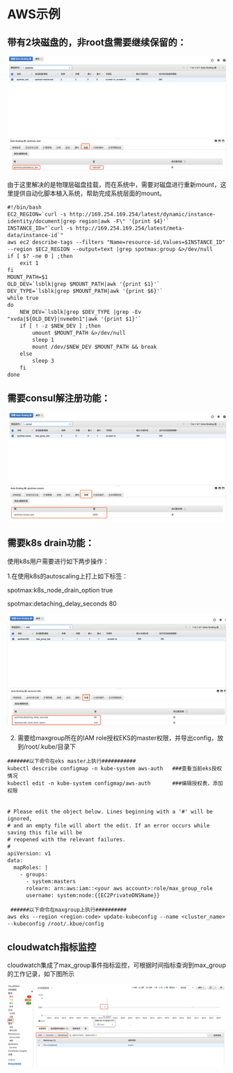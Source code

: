# AWS示例

## 带有2块磁盘的，非root盘需要继续保留的：

![](../../.gitbook/assets/image%20%28103%29.png)

由于这里解决的是物理层磁盘挂载，而在系统中，需要对磁盘进行重新mount，这里提供自动化脚本植入系统，帮助完成系统层面的mount。

```text
#!/bin/bash
EC2_REGION=`curl -s http://169.254.169.254/latest/dynamic/instance-identity/document|grep region|awk -F\" '{print $4}'`
INSTANCE_ID="`curl -s http://169.254.169.254/latest/meta-data/instance-id`"
aws ec2 describe-tags --filters "Name=resource-id,Values=$INSTANCE_ID" --region $EC2_REGION --output=text |grep spotmax:group &>/dev/null
if [ $? -ne 0 ] ;then
	exit 1
fi
MOUNT_PATH=$1
OLD_DEV=`lsblk|grep $MOUNT_PATH|awk '{print $1}'`
DEV_TYPE=`lsblk|grep $MOUNT_PATH|awk '{print $6}'`
while true
do
	NEW_DEV=`lsblk|grep $DEV_TYPE |grep -Ev "xvda|${OLD_DEV}|nvme0n1"|awk '{print $1}'`
	if [ ! -z $NEW_DEV ] ;then 
		umount $MOUNT_PATH &>/dev/null 
		sleep 1
		mount /dev/$NEW_DEV $MOUNT_PATH && break
	else
		sleep 3
	fi
done
```

## 需要consul解注册功能：

![](../../.gitbook/assets/image%20%28102%29.png)

## 需要k8s drain功能：

使用k8s用户需要进行如下两步操作：



1.在使用k8s的autoscaling上打上如下标签：

spotmax:k8s\_node\_drain\_option    true

spotmax:detaching\_delay\_seconds    80

![](../../.gitbook/assets/image%20%2823%29.png)

2. 需要给maxgroup所在的IAM role授权EKS的master权限，并导出config，放到/root/.kube/目录下

```text
#######以下命令在eks master上执行###########
kubectl describe configmap -n kube-system aws-auth   ###查看当前eks授权情况
kubectl edit -n kube-system configmap/aws-auth       ###编辑授权表，添加权限


# Please edit the object below. Lines beginning with a '#' will be ignored,
# and an empty file will abort the edit. If an error occurs while saving this file will be
# reopened with the relevant failures.
#
apiVersion: v1
data:
  mapRoles: |
    - groups:
      - system:masters
      rolearn: arn:aws:iam::<your aws account>:role/max_group_role
      username: system:node:{{EC2PrivateDNSName}}
      
 ######以下命令在maxgroup上执行##########     
aws eks --region <region-code> update-kubeconfig --name <cluster_name> --kubeconfig /root/.kbue/config
```

## cloudwatch指标监控

cloudwatch集成了max\_group事件指标监控，可根据时间指标查询到max\_group的工作记录，如下图所示

![](../../.gitbook/assets/image%20%283%29.png)



